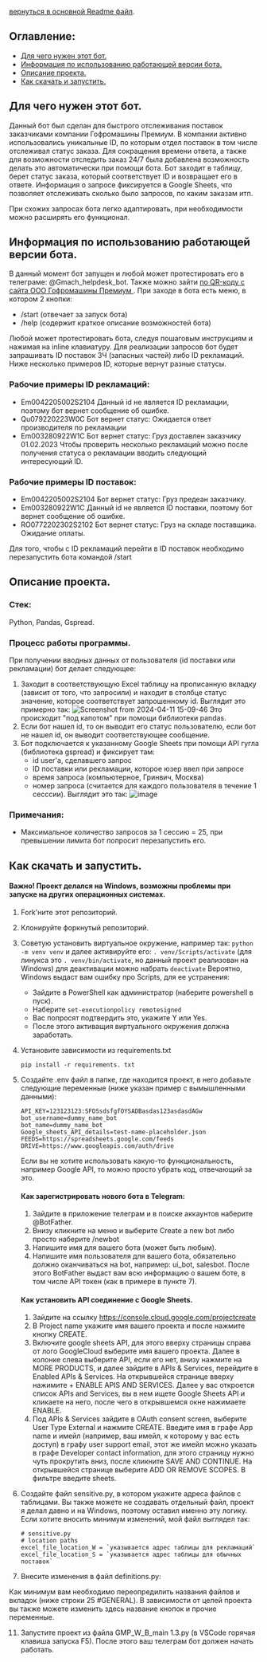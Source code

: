 [вернуться в основной Readme файл](https://github.com/gaifut/GMP-Warranty_ID_bot/blob/main/README.md).

## Оглавление:
- [Для чего нужен этот бот.](#Для-чего-нужен-этот-бот)
- [Информация по использованию работающей версии бота.](#Информация-по-использованию-работающей-версии-бота)
- [Описание проекта.](#Описание-проекта)
- [Как скачать и запустить.](#Как-скачать-и-запустить)

## Для чего нужен этот бот.
Данный бот был сделан для быстрого отслеживания поставок заказчиками компании Гофромашины Премиум. В компании активно использовались уникальные ID, по которым отдел поставок в том числе отслеживал статус заказа. Для сокращения времени ответа, а также для возможности отследить заказ 24/7 была добавлена возможность делать это автоматически при помощи бота. Бот заходит в таблицу, берет статус заказа, который соответствует ID и возвращает его в ответе. Информация о запросе фиксируется в Google Sheets, что позволяет отслеживать сколько было запросов, по каким заказам итп.

При схожих запросах бота легко адаптировать, при необходимости можно расширять его функционал.

## Информация по использованию работающей версии бота.
В данный момент бот запущен и любой может протестировать его в телеграме: @Gmach_helpdesk_bot. Также можно зайти [по QR-коду с сайта ООО Гофромашины Премиум ](http://g-mach.ru/servisy-dlya-klientov).
При заходе в бота есть меню, в котором 2 кнопки:
- /start (отвечает за запуск бота)
- /help (содержит краткое описание возможностей бота)

Любой может протестировать бота, следуя пошаговым инструкциям и нажимая на inline клавиатуру.
Для реализации запросов бот будет запрашивать ID поставок ЗЧ (запасных частей) либо ID рекламаций. Ниже несколько примеров ID, которые вернут разные статусы.
### Рабочие примеры ID рекламаций:
 - Em0042205002S2104
   Данный id не является ID рекламации, поэтому бот вернет сообщение об ошибке.
 - Qu079220223W0C
   Бот вернет статус: Ожидается ответ производителя по рекламации
 - Em003280922W1C
   Бот вернет статус: Груз доставлен заказчику 01.02.2023
Чтобы проверить несколько рекламаций можно после получения статуса о рекламации вводить следующий интересующий ID.
### Рабочие примеры ID поставок:
 - Em0042205002S2104
   Бот вернет статус: Груз предеан заказчику.
 - Em003280922W1C
   Данный id не является ID поставки, поэтому бот вернет сообщение об ошибке.
 - RO0772202302S2102
   Бот вернет статус: Груз на складе поставщика. Ожидание оплаты.
   
Для того, чтобы с ID рекламаций перейти в ID поставок необходимо перезапустить бота командой /start

## Описание проекта.
### Стек:
Python, Pandas, Gspread.
### Процесс работы программы.
При получении вводных данных от пользователя (id поставки или рекламации) бот делает следующее:
1. Заходит в соответствующую Excel таблицу на прописанную вкладку (зависит от того, что запросили) и находит в столбце статус значение, которое соответствует запрошенному id. Выглядит это примерно так:
   ![Screenshot from 2024-04-11 15-09-46](https://github.com/gaifut/GMP-Warranty_ID_bot/assets/113767276/636d4a85-a217-46cc-90a3-608edfc2deb9)
Это происходит "под капотом" при помощи библиотеки pandas.
2. Если бот нашел id, то он выводит его статус пользователю, если бот не нашел id, он выводит соответствующее сообщение.
3. Бот подключается к указанному Google Sheets при помощи API гугла (библиотека gspread) и фиксирует там:
   - id user'а, сделавшего запрос
   - ID поставки или рекламации, которое юзер ввел при запросе
   - время запроса (компьютерное, Гринвич, Москва)
   - номер запроса (считается для каждого пользователя в течение 1 сесссии).
   Выглядит это так:
   ![image](https://github.com/gaifut/GMP-Warranty_ID_bot/assets/113767276/f4000d2b-4894-4da6-9fb1-2050f47fc799)
### Примечания:
- Максимальное количество запросов за 1 сессию = 25, при превышении лимита бот попросит перезапустить его.

## Как скачать и запустить.
#### Важно! Проект делался на Windows, возможны проблемы при запуске на других операционных системах.
1. Fork'ните этот репозиторий.
2. Клонируйте форкнутый репозиторий.
3. Советую установить виртуальное окружение, например так: ```python -m venv venv```
   и далее активируйте его: ```. venv/Scripts/activate``` (для линукса это ```. venv/bin/activate```, но данный проект реализован на Windows)
   для деактивации можно набрать ```deactivate```
   Вероятно, Windows выдаст вам ошибку про Scripts, для ее устранения:
    - Зайдите в PowerShell как администратор (наберите powershell в пуск).
    - Наберите ```set-executionpolicy remotesigned```
    - Вас попросят подтвердить это, укажите Y или Yes.
    - После этого активащия виртуального окружения должна заработать.
5. Установите зависимости из requirements.txt

   ```pip install -r requirements. txt```
7. Создайте .env файл в папке, где находится проект, в него добавьте следующие переменные (ниже указан пример с вымышленными данными):
   ```
   API_KEY=123123123:SFDSsdsfgfOYSADBasdas123asdasdAGw
   bot_username=dummy_name_bot
   bot_name=dummy_name_bot
   Google_sheets_API_details=test-name-placeholder.json
   FEEDS=https://spreadsheets.google.com/feeds
   DRIVE=https://www.googleapis.com/auth/drive
   ```
   Если вы не хотите использовать какую-то функциональность, например Google API, то можно просто убрать код, отвечающий за это.

   #### Как зарегистрировать нового бота в Telegram:
   1. Зайдите в приложение телеграм и в поиске аккаунтов наберите @BotFather.
   2. Внизу кликните на меню и выберите Create a new bot либо просто наберите /newbot
   3. Напишите имя для вашего бота (может быть любым).
   4. Напишите имя пользователя для вашего бота, обязательно должно оканчиваться на bot, например: ui_bot, salesbot.
      После этого BotFather выдаст вам всю информацию о вашем боте, в том числе API токен (как в примере в пункте 7).
   #### Как установить API соединение с Google Sheets.
   1. Зайдите на ссылку https://console.cloud.google.com/projectcreate
   2. В Project name укажите имя вашего проекта и после нажмите кнопку CREATE.
   3. Включите google sheets API, для этого вверху страницы справа от лого GoogleCloud выберите имя вашего проекта. Далее в колонке слева выберите API, если его нет, внизу нажмите на MORE PRODUCTS, и далее зайдите в APIs & Services, перейдите в Enabled APIs & Services.
      На открывшейся странице вверху нажимите + ENABLE APIS AND SERVICES.
      Далее у вас откроется список APIs and Services, вы в нем ищете Google Sheets API и кликаете на него, после чего в открывшемся окне нажимаете ENABLE.
   4. Под APIs & Services зайдите в OAuth consent screen, выберите User Type External и нажмите CREATE.
      Введите имя в графе App name и имейл (например, ваш имейл, к которому у вас есть доступ) в графу user support email, этот же имейл можно указать в графе Developer contact information, для этого страницу нужно чуть прокрутить вниз, после кликните SAVE AND CONTINUE.
      На открывшейся странице выберите ADD OR REMOVE SCOPES. В фильтре введите sheets.

9. Создайте файл sensitive.py, в котором укажите адреса файлов с таблицами. Вы также можете не создавать отдельный файл, проект я делал давно и на Windows, поэтому оставил именно эту логику.
   Если хотите вносить минимум изменений, мой файл выглядел так:
   ```
   # sensitive.py
   # location paths
   excel_file_location_W = `указывается адрес таблицы для рекламаций`
   excel_file_location_S = `указывается адрес таблицы для обычных поставок`
   ```
10. Внесите изменения в файл definitions.py:

   Как минимум вам необходимо переопредилить названия файлов и вкладок (ниже строки 25 #GENERAL). В зависимости от целей проекта вы также можете изменить здесь название кнопок и прочие переменные.

11. Запустите проект из файла GMP_W_B_main 1.3.py (в VSCode горячая клавиша запуска F5). После этого ваш телеграм бот должен начать работать.
